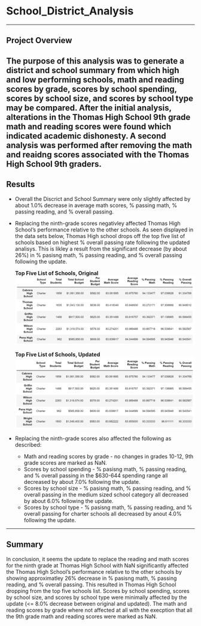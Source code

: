 # **School_District_Analysis**
---
## Project Overview
The purpose of this analysis was to generate a district and school summary from which high and low performing schools, math and reading scores by grade, scores by school spending, scores by school size, and scores by school type may be compared. After the initial analysis, alterations in the Thomas High School 9th grade math and reading scores were found which indicated academic dishonesty. A second analysis was performed after removing the math and reaidng scores associated with the Thomas High School 9th graders.
---
## Results
- Overall the Discrict and School Summary were only slightly affected by about 1.0% decrease in average math scores, % passing math, % passing reading, and % overall passing. 
- Replacing the ninth-grade scores negativley affected Thomas High School’s performance relative to the other schools. As seen displayed in the data sets below, Thomas High school drops off the top five list of schools based on highest % overall passing rate following the updated analisys. This is likley a result from the significant decrease (by about 26%) in % pasisng math, % passing reading, and % overall passing following the update.
    
    **Top Five List of Schools, Original**
    ![picture alt](https://github.com/ChristinaGalley/School_District_Analysis/blob/main/Resources/top_five_schools_original.PNG)
    
    **Top Five List of Schools, Updated**
    ![picture alt](https://github.com/ChristinaGalley/School_District_Analysis/blob/main/Resources/Top_five_schools_updated.PNG)

- Replacing the ninth-grade scores also affected the following as described:
     - Math and reading scores by grade - no changes in grades 10-12, 9th grade scores are marked as NaN.
     - Scores by school spending - % pasisng math, % passing reading, and % overall passing in the $630-644 spending range all decreased by about 7.0% following the update.
     - Scores by school size - % pasisng math, % passing reading, and % overall passing in the medium sized school category all decreased by about 6.0% following the update.
     - Scores by school type - % pasisng math, % passing reading, and % overall passing for charter schools all decreased by anout 4.0% following the update.
---
## Summary
In conclusion, it seems the update to replace the reading and math scores for the ninth grade at Thomas High School with NaN significantly affected the Thomas High School’s performance relative to the other schools by showing approximatley 26% decrease in % pasisng math, % passing reading, and % overall passing. This resulted in Thomas High School dropping from the top five schools list. Scores by school spending, scores by school size, and scores by school type were minimally affected by the update (<= 8.0% decrease between original and updated). The math and reading scores by grade where not affected at all with the execption that all the 9th grade math and reading scores were marked as NaN.
